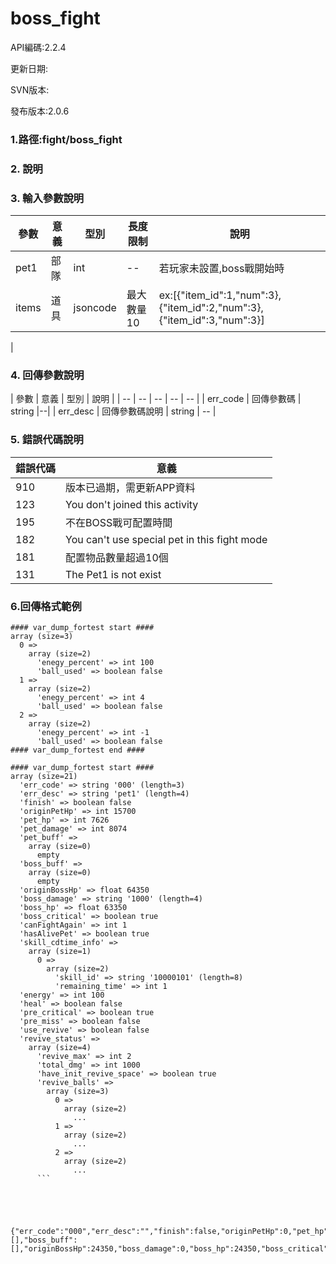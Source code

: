 # boss_fight


API編碼:2.2.4

更新日期:

SVN版本:

發布版本:2.0.6
### 1.路徑:fight/boss_fight

### 2. 說明

### 3. 輸入參數說明
| 參數 | 意義 | 型別 |長度限制| 說明 |
| -- | -- | -- | -- | -- |
|pet1|部隊|int|--|若玩家未設置,boss戰開始時|
|items|道具|jsoncode|最大數量10 |ex:[{\"item_id\":1,\"num\":3},{\"item_id\":2,\"num\":3},{\"item_id\":3,\"num\":3}]|
|


### 4. 回傳參數說明
| 參數 | 意義 | 型別 | 說明 |
| -- | -- | -- | -- | -- |
| err_code | 回傳參數碼 | string |--|
| err_desc | 回傳參數碼說明 | string | -- |


### 5. 錯誤代碼說明
|錯誤代碼|意義|
|--|--|
|910|版本已過期，需更新APP資料|
|123|You don't joined this activity|
|195|不在BOSS戰可配置時間|
|182|You can't use special pet in this fight mode|
|181|配置物品數量超過10個|
|131|The Pet1 is not exist|




### 6.回傳格式範例

```
#### var_dump_fortest start ####
array (size=3)
  0 => 
    array (size=2)
      'enegy_percent' => int 100
      'ball_used' => boolean false
  1 => 
    array (size=2)
      'enegy_percent' => int 4
      'ball_used' => boolean false
  2 => 
    array (size=2)
      'enegy_percent' => int -1
      'ball_used' => boolean false
#### var_dump_fortest end ####

#### var_dump_fortest start ####
array (size=21)
  'err_code' => string '000' (length=3)
  'err_desc' => string 'pet1' (length=4)
  'finish' => boolean false
  'originPetHp' => int 15700
  'pet_hp' => int 7626
  'pet_damage' => int 8074
  'pet_buff' => 
    array (size=0)
      empty
  'boss_buff' => 
    array (size=0)
      empty
  'originBossHp' => float 64350
  'boss_damage' => string '1000' (length=4)
  'boss_hp' => float 63350
  'boss_critical' => boolean true
  'canFightAgain' => int 1
  'hasAlivePet' => boolean true
  'skill_cdtime_info' => 
    array (size=1)
      0 => 
        array (size=2)
          'skill_id' => string '10000101' (length=8)
          'remaining_time' => int 1
  'energy' => int 100
  'heal' => boolean false
  'pre_critical' => boolean true
  'pre_miss' => boolean false
  'use_revive' => boolean false
  'revive_status' => 
    array (size=4)
      'revive_max' => int 2
      'total_dmg' => int 1000
      'have_init_revive_space' => boolean true
      'revive_balls' => 
        array (size=3)
          0 => 
            array (size=2)
              ...
          1 => 
            array (size=2)
              ...
          2 => 
            array (size=2)
              ...
      ```





{"err_code":"000","err_desc":"","finish":false,"originPetHp":0,"pet_hp":0,"pet_damage":0,"pet_buff":[],"boss_buff":[],"originBossHp":24350,"boss_damage":0,"boss_hp":24350,"boss_critical":false,"canFightAgain":1,"hasAlivePet":false}
